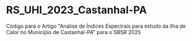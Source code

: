 # RS_UHI_2023_Castanhal-PA
Código para o Artigo "Análise de Índices Espectrais para estudo da llha de Calor no Município de Castanhal-PA" para o SBSR 2025
